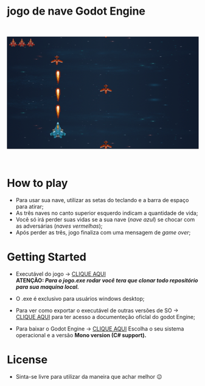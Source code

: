 # jogo de nave Godot Engine
<br>
<p align="center">
<img width="550" src="midia/jogo-nave.png">
</p>
<br>

# How to play

* Para usar sua nave, utilizar as setas do teclando e a barra de espaço para atirar;
* As três naves no canto superior esquerdo indicam a quantidade de vida;
* Você só irá perder suas vidas se a sua nave (*nave azul*) se chocar com as adversárias (*naves vermelhas*);
* Após perder as três, jogo finaliza com uma mensagem de *game over*;

# Getting Started

* Executável do jogo -> [CLIQUE AQUI](https://github.com/Yurih1/jogo-nave-godot/blob/master/jogo-nave-godot/jogo.exe/)  
**ATENÇÃO: *Para o jogo.exe rodar você tera que clonar todo repositório para sua maquina local.***

* O .exe é exclusivo para usuários windows desktop;
* Para ver como exportar o executável de outras versões de SO -> [CLIQUE AQUI](https://docs.godotengine.org/pt_BR/latest/getting_started/step_by_step/exporting.html) para ter acesso a documenteção oficlal do godot Engine;
* Para baixar o Godot Engine -> [CLIQUE AQUI](https://godotengine.org/download/) Escolha o seu sistema operacional e a versão **Mono version (C# support).**


# License
* Sinta-se livre para utilizar da maneira que achar melhor :wink:
